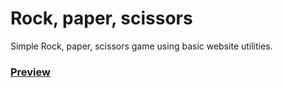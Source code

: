 # Rock, paper, scissors
Simple Rock, paper, scissors game using basic website utilities.
### [Preview](https://miloszsobczyk.github.io/RockPaperScissorsWebsite/)